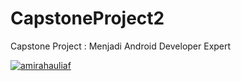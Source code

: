 # CapstoneProject2

Capstone Project : Menjadi Android Developer Expert

[![amirahauliaf](https://circleci.com/gh/amirahauliaf/CapstoneProject2.svg?style=svg)](https://circleci.com/gh/amirahauliaf/CapstoneProject2)
